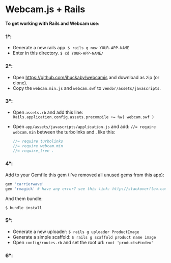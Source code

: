 # Webcam.js + Rails

**To get working with Rails and Webcam use:**

### 1°:

- Generate a new rails app. `$ rails g new YOUR-APP-NAME`
- Enter in this directory. `$ cd YOUR-APP-NAME/`

### 2°:

- Open https://github.com/jhuckaby/webcamjs and download as zip (or clone).
- Copy the `webcam.min.js` and `webcam.swf` to `vendor/assets/javascripts`.

### 3°:

- Open `assets.rb` and add this line: `Rails.application.config.assets.precompile += %w( webcam.swf )`
- Open `app/assets/javascripts/application.js` and add: `//= require webcam.min` between the turbolinks and . like this:

  ```js
  //= require turbolinks 
  //= require webcam.min
  //= require_tree .
  ```

### 4°:

Add to your Gemfile this gem (I've removed all unused gems from this app): 
 
```rb
gem 'carrierwave' 
gem 'rmagick' # have any error? see this link: http://stackoverflow.com/a/5207041
```

And them bundle:

`$ bundle install`

### 5°:

- Generate a new uploader: `$ rails g uploader ProductImage`
- Generate a simple scaffold: `$ rails g scaffold product name image`
- Open `config/routes.rb` and set the root url: `root 'products#index'`

### 6°:
